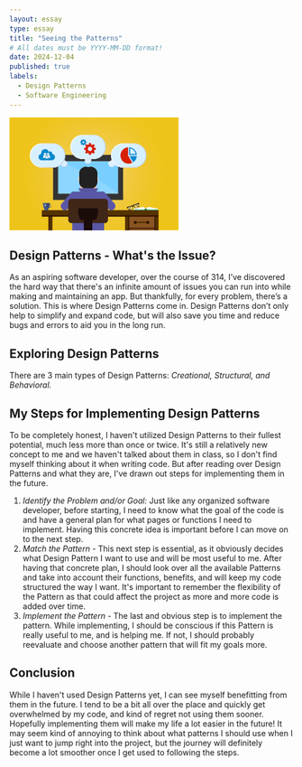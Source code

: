 ```yaml
---
layout: essay
type: essay
title: "Seeing the Patterns"
# All dates must be YYYY-MM-DD format!
date: 2024-12-04
published: true
labels:
  - Design Patterns
  - Software Engineering
---
```


<img width="300px" class="rounded float-start pe-4" src="../img/designpatterns.png">

## Design Patterns - What's the Issue?

As an aspiring software developer, over the course of 314, I’ve discovered the hard way that there's an infinite amount of issues you can run into while making and maintaining an app. But thankfully, for every problem, there’s a solution. This is where Design Patterns come in. Design Patterns don’t only help to simplify and expand code, but will also save you time and reduce bugs and errors to aid you in the long run. 

## Exploring Design Patterns

There are 3 main types of Design Patterns: _Creational, Structural, and Behavioral._ 

## My Steps for Implementing Design Patterns

To be completely honest, I haven't utilized Design Patterns to their fullest potential, much less more than once or twice. It's still a relatively new concept to me and we haven't talked about them in class, so I don't find myself thinking about it when writing code. But after reading over Design Patterns and what they are, I've drawn out steps for implementing them in the future.
1. *Identify the Problem and/or Goal:* Just like any organized software developer, before starting, I need to know what the goal of the code is and have a general plan for what pages or functions I need to implement. Having this concrete idea is important before I can move on to the next step.
2. *Match the Pattern* - This next step is essential, as it obviously decides what Design Pattern I want to use and will be most useful to me. After having that concrete plan, I should look over all the available Patterns and take into account their functions, benefits, and will keep my code structured the way I want. It's important to remember the flexibility of the Pattern as that could affect the project as more and more code is added over time.
3. *Implement the Pattern* - The last and obvious step is to implement the pattern. While implementing, I should be conscious if this Pattern is really useful to me, and is helping me. If not, I should probably reevaluate and choose another pattern that will fit my goals more.


## Conclusion

While I haven't used Design Patterns yet, I can see myself benefitting from them in the future. I tend to be a bit all over the place and quickly get overwhelmed by my code, and kind of regret not using them sooner. Hopefully implementing them will make my life a lot easier in the future! It may seem kind of annoying to think about what patterns I should use when I just want to jump right into the project, but the journey will definitely become a lot smoother once I get used to following the steps.
